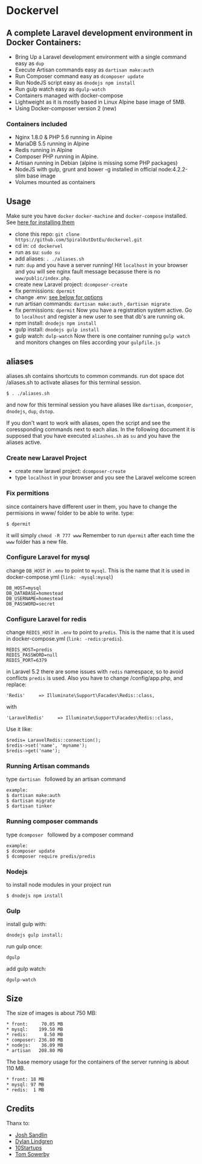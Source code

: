 # Dockervel
## A complete Laravel development environment in Docker Containers:

* Bring Up a Laravel development environment with a single command easy as `dup`
* Execute Artisan commands easy as  `dartisan make:auth`
* Run Composer command easy as `dcomposer update`
* Run NodeJS script easy as `dnodejs npm install`
* Run gulp watch easy as `dgulp-watch`
* Containers managed with docker-compose
* Lightweight as it is mostly based in Linux Alpine base image of 5MB.
* Using Docker-composer version 2 (new)

### Containers included 
* Nginx 1.8.0 & PHP 5.6 running in Alpine
* MariaDB 5.5 running in Alpine
* Redis running in Alpine
* Composer PHP running in Alpine.
* Artisan running in Debian (alpine is missing some PHP packages) 
* NodeJS with gulp, grunt and bower -g installed in official node:4.2.2-slim base image
* Volumes mounted as containers 


## Usage

Make sure you have `docker` `docker-machine` and `docker-compose` installed. See [here for installing them](http://www.spiralout.eu/2015/12/docker-installation-in-linux-mint-and.html)

* clone this repo: `git clone https://github.com/SpiralOutDotEu/dockervel.git`
* cd in: `cd dockervel`
* run as su: `sudo su`
* add aliases: `. ./aliases.sh`
* run: `dup` 
and you have a server running! Hit `localhost` in your browser and you will see nginx fault message becasuse there is no `www/public/index.php`.
* create new Laravel project: `dcomposer-create`
* fix permissions: `dpermit`
* change .env: [see below for options](https://github.com/SpiralOutDotEu/dockervel/blob/master/README.md#configure-laravel-for-mysql)
* run artisan commands: `dartisan make:auth` , `dartisan migrate`
* fix permissions: `dpermit`
Now you have a registration system active. Go to `localhost` and register a new user to see that db's are running ok.
* npm install: `dnodejs npm install`
* gulp install: `dnodejs gulp install`
* gulp watch: `dulp-watch`
Now there is one container running `gulp watch` and monitors changes on files according your `gulpfile.js`  


## aliases
aliases.sh contains shortcuts to common commands. 
run dot space dot /aliases.sh to activate aliases for this terminal session.
```
$ . ./aliases.sh
```
and now for this terminal session you have aliases like `dartisan`, `dcomposer`, `dnodejs`, `dup`, `dstop`. 

If you don't want to work with aliases, open the script and see the coressponding commands next to each alias.
In the following document it is supposed that you have executed `aliashes.sh` as `su` and you have the aliases active. 

### Create new Laravel Project
* create new laravel project: `dcomposer-create`
* type `localhost` in your browser and you see the Laravel welcome screen

### Fix permitions
since containers have different user in them, you have to change the permisions in www/ folder to be able to write. type:
```
$ dpermit
```
it will simply `chmod -R 777 www`
Remember to run `dpermit` after each time the `www` folder has a new file.

### Configure Laravel for mysql
change `DB_HOST` in `.env` to point to `mysql`. This is the name that it is used in docker-compose.yml (`link: -mysql:mysql`)
```
DB_HOST=mysql
DB_DATABASE=homestead
DB_USERNAME=homestead
DB_PASSWORD=secret
```
### Configure Laravel for redis
change `REDIS_HOST` in `.env` to point to `predis`. This is the name that it is used in docker-compose.yml (`link: -redis:predis`).
```
REDIS_HOST=predis
REDIS_PASSWORD=null
REDIS_PORT=6379

```
in Laravel 5.2 there are some issues with `redis` namespace, so to avoid conflicts `predis` is used.
Also you have to change /config/app.php, and replace:
```
'Redis'     => Illuminate\Support\Facades\Redis::class,
```
with
```
'LaravelRedis'     => Illuminate\Support\Facades\Redis::class,
```
Use it like:
```
$redis= LaravelRedis::connection();
$redis->set('name', 'myname');
$redis->get('name'); 
```

### Running Artisan commands
type `dartisan ` followed by an artisan command
```
example:
$ dartisan make:auth
$ dartisan migrate
$ dartisan tinker
```
### Running composer commands
type `dcomposer ` followed by a composer command
```
example:
$ dcomposer update
$ dcomposer require predis/predis
```
### Nodejs
to install node modules in your project run
```
$ dnodejs npm install
```

### Gulp
install gulp with:
```
dnodejs gulp install:
```

run gulp once:
```
dgulp
```

add gulp watch:
```
dgulp-watch
```

## Size

The size of images is about 750 MB:
```
* front:     70.05 MB
* mysql:    199.50 MB
* redis:      8.50 MB
* composer: 236.80 MB
* nodejs:    36.09 MB
* artisan   208.80 MB
```
The base memory usage for the containers of the server running is about 110 MB.
```
* front: 18 MB
* mysql: 97 MB
* redis:  1 MB
```

## Credits
Thanx to:
* [Josh Sandlin](https://github.com/dydx)
* [Dylan Lindgren](https://github.com/dylanlindgren)
* [10Startups](https://github.com/tenstartups)
* [Tom Sowerby](https://medium.com/@tomsowerby)





